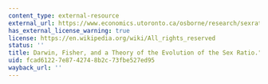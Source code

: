 ```yaml
---
content_type: external-resource
external_url: https://www.economics.utoronto.ca/osborne/research/sexratio.pdf
has_external_license_warning: true
license: https://en.wikipedia.org/wiki/All_rights_reserved
status: ''
title: Darwin, Fisher, and a Theory of the Evolution of the Sex Ratio." (PDF)
uid: fcad6122-7e87-4274-8b2c-73fbe527ed95
wayback_url: ''
---
```

